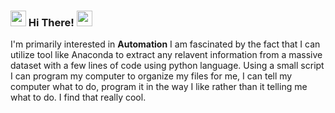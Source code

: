
### <img src="https://emojis.slackmojis.com/emojis/images/1643514146/1060/heart.gif?1643514146" width="25"/> Hi There! <img src="https://emojis.slackmojis.com/emojis/images/1643514146/1060/heart.gif?1643514146" width="25"/>

<!--https://emojis.slackmojis.com/emojis/images/1536351075/4594/blob-wave.gif -->


<!--
**** is a ✨ _special_ ✨ repository because its `README.md` (this file) appears on your GitHub profile.


--Here are some ideas to get you started:
+I'm primarily interested in **Data Analysis and Data Manipulation** 

-- 🔭 I’m currently working on ...
-- 🌱 I’m currently learning ...
-- 👯 I’m looking to collaborate on ...
-- 🤔 I’m looking for help with ...
-- 💬 Ask me about ...
-- 📫 How to reach me: ...
-- 😄 Pronouns: ...
-- ⚡ Fun fact: ...
-->
I'm primarily interested in **Automation** I am fascinated by the fact that I can utilize tool like Anaconda to extract any relavent information from a massive dataset with a few lines of code using python language. Using a small script I can program my computer to organize my files for me, I can tell my computer what to do, program it in the way I like rather than it telling me what to do. I find that really cool.
<!--#### Let's connect!
[<img alt="LinkedIn" src="https://img.shields.io/badge/LinkedIn-%230E76A8.svg?&style=for-the-badge&logo=LinkedIn&logoColor=white" />](https://www.linkedin.com/feed/)
-->


